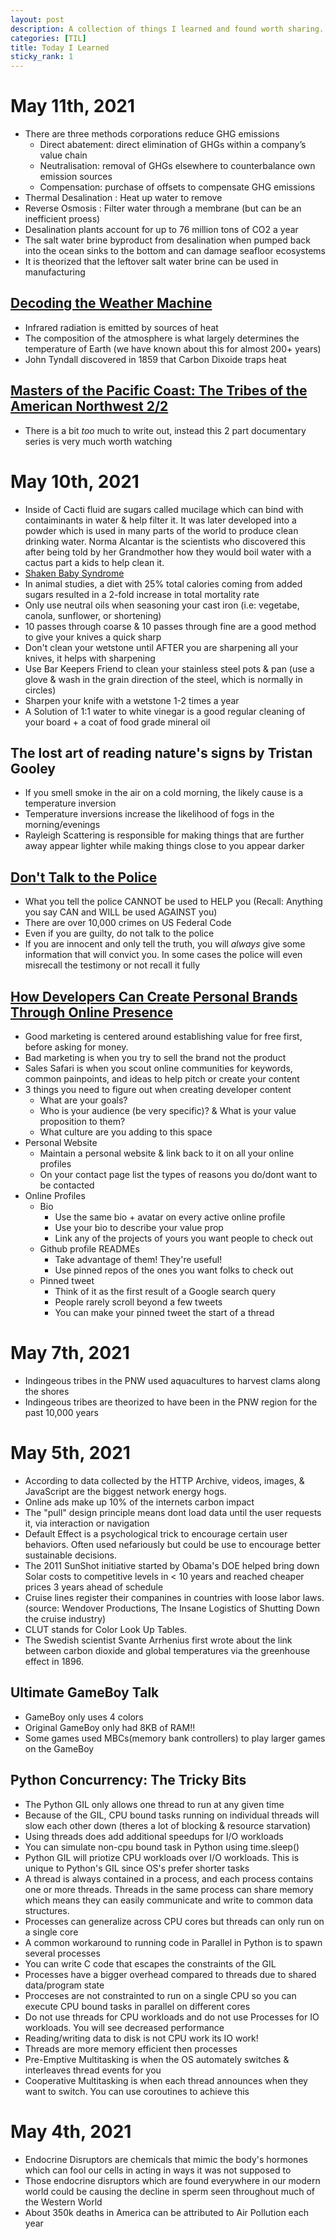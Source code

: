```yaml
---
layout: post
description: A collection of things I learned and found worth sharing. Sometimes with sources!
categories: [TIL]
title: Today I Learned
sticky_rank: 1
---
```


# May 11th, 2021
- There are three methods corporations reduce GHG emissions
    - Direct abatement: direct elimination of GHGs within a company’s value chain
    - Neutralisation: removal of GHGs elsewhere to counterbalance own emission sources
    - Compensation: purchase of offsets to compensate GHG emissions
- Thermal Desalination : Heat up water to remove 
- Reverse Osmosis : Filter water through a membrane (but can be an inefficient proess)
- Desalination plants account for up to 76 million tons of CO2 a year
- The salt water brine byproduct from desalination when pumped back into the ocean sinks to the bottom and can damage seafloor ecosystems 
- It is theorized that the leftover salt water brine can be used in manufacturing

## [Decoding the Weather Machine](https://www.pbs.org/wgbh/nova/video/decoding-the-weather-machine/)
- Infrared radiation is emitted by sources of heat 
- The composition of the atmosphere is what largely determines the temperature of Earth (we have known about this for almost 200+ years)
- John Tyndall discovered in 1859 that Carbon Dixoide traps heat 

## [Masters of the Pacific Coast: The Tribes of the American Northwest 2/2](https://youtu.be/RO2jRt8NqcY)
- There is a bit *too* much to write out, instead this 2 part documentary series is very much worth watching

# May 10th, 2021
- Inside of Cacti fluid are sugars called mucilage which can bind with contaiminants in water & help filter it. It was later developed into a powder which is used in many parts of the world to produce clean drinking water. Norma Alcantar is the scientists who discovered this after being told by her Grandmother how they would boil water with a cactus part a kids to help clean it.
- [Shaken Baby Syndrome](https://en.wikipedia.org/wiki/Shaken_baby_syndrome)
- In animal studies, a diet with 25% total calories coming from added sugars resulted in a 2-fold increase in total mortality rate
- Only use neutral oils when seasoning your cast iron (i.e: vegetabe, canola, sunflower, or shortening)
- 10 passes through coarse & 10 passes through fine are a good method to give your knives a quick sharp
- Don't clean your wetstone until AFTER you are sharpening all your knives, it helps with sharpening
- Use Bar Keepers Friend to clean your stainless steel pots & pan (use a glove & wash in the grain direction of the steel, which is normally in circles)
- Sharpen your knife with a wetstone 1-2 times a year
- A Solution of 1:1 water to white vinegar is a good regular cleaning of your board + a coat of food grade mineral oil

## The lost art of reading nature's signs by Tristan Gooley
- If you smell smoke in the air on a cold morning, the likely cause is a temperature inversion
- Temperature inversions increase the likelihood of fogs in the morning/evenings
- Rayleigh Scattering is responsible for making things that are further away appear lighter while making things close to you appear darker


## [Don't Talk to the Police](https://youtu.be/d-7o9xYp7eE)
- What you tell the police CANNOT be used to HELP you (Recall: Anything you say CAN and WILL be used AGAINST you)
- There are over 10,000 crimes on US Federal Code
- Even if you are guilty, do not talk to the police
- If you are innocent and only tell the truth, you will *always* give some information that will convict you. In some cases the police will even misrecall the testimony or not recall it fully

## [How Developers Can Create Personal Brands Through Online Presence](https://youtu.be/frWlMUv59kY)
- Good marketing is centered around establishing value for free first, before asking for money. 
- Bad marketing is when you try to sell the brand not the product
- Sales Safari is when you scout online communities for keywords, common painpoints, and ideas to help pitch or create your content
- 3 things you need to figure out when creating developer content
    - What are your goals?
    - Who is your audience (be very specific)? & What is your value proposition to them?
    - What culture are you adding to this space
- Personal Website
    - Maintain a personal website & link back to it on all your online profiles
    - On your contact page list the types of reasons you do/dont want to be contacted
- Online Profiles
    - Bio
        - Use the same bio + avatar on every active online profile
        - Use your bio to describe your value prop
        - Link any of the projects of yours you want people to check out
    - Github profile READMEs
        - Take advantage of them! They're useful!
        - Use pinned repos of the ones you want folks to check out
    - Pinned tweet
        - Think of it as the first result of a Google search query
        - People rarely scroll beyond a few tweets
        - You can make your pinned tweet the start of a thread 

# May 7th, 2021
- Indingeous tribes in the PNW used aquacultures to harvest clams along the shores
- Indingeous tribes are theorized to have been in the PNW region for the past 10,000 years


# May 5th, 2021
- According to data collected by the HTTP Archive, videos, images, & JavaScript are the biggest network energy hogs.
- Online ads make up 10% of the internets carbon impact
- The "pull" design principle means dont load data until the user requests it, via interaction or navigation
- Default Effect is a psychological trick to encourage certain user behaviors. Often used nefariously but could be use to encourage better sustainable decisions.
- The 2011 SunShot initiative started by Obama's DOE helped bring down Solar costs to competitive levels in < 10 years and reached cheaper prices 3 years ahead of schedule
- Cruise lines register their companines in countries with loose labor laws. (source: Wendover Productions, The Insane Logistics of Shutting Down the cruise industry)
- CLUT stands for Color Look Up Tables.
- The Swedish scientist Svante Arrhenius first wrote about the link between carbon dioxide and global temperatures via the greenhouse effect in 1896.

## Ultimate GameBoy Talk
- GameBoy only uses 4 colors
- Original GameBoy only had 8KB of RAM!!
- Some games used MBCs(memory bank controllers) to play larger games on the GameBoy

## Python Concurrency: The Tricky Bits
- The Python GIL only allows one thread to run at any given time
- Because of the GIL, CPU bound tasks running on individual threads will slow each other down (theres a lot of blocking & resource starvation)
- Using threads does add additional speedups for I/O workloads
- You can simulate non-cpu bound task in Python using time.sleep()
- Python GIL will priotize CPU workloads over I/O workloads. This is unique to Python's GIL since OS's prefer shorter tasks
- A thread is always contained in a process, and each process contains one or more threads. Threads in the same process can share memory which means they can easily communicate and write to common data structures.
- Processes can generalize across CPU cores but threads can only run on a single core
- A common workaround to running code in Parallel in Python is to spawn several processes
- You can write C code that escapes the constraints of the GIL
- Processes have a bigger overhead compared to threads due to shared data/program state
- Procceses are not constrainted to run on a single CPU so you can execute CPU bound tasks in parallel on different cores
- Do not use threads for CPU workloads and do not use Processes for IO workloads. You will see decreased performance 
- Reading/writing data to disk is not CPU work its IO work!
- Threads are more memory efficient then processes
- Pre-Emptive Multitasking is when the OS automately switches & interleaves thread events for you
- Cooperative Multitasking is when each thread announces when they want to switch. You can use coroutines to achieve this



# May 4th, 2021
- Endocrine Disruptors are chemicals that mimic the body's hormones which can fool our cells in acting in ways it was not supposed to
- Those endocrine disruptors which are found everywhere in our modern world could be causing the decline in sperm seen throughout much of the Western World
- About 350k deaths in America can be attributed to Air Pollution each year



